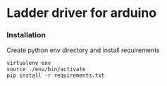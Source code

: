# Ladder driver for arduino


### Installation

Create python env directory and install requirements
```
virtualenv env
source ./env/bin/activate
pip install -r requirements.txt
```